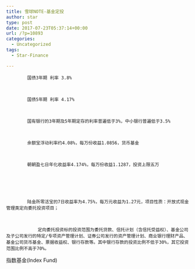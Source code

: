 ```yaml
---
title: 雪球NOTE-基金定投
author: star
type: post
date: 2017-07-23T05:37:14+00:00
url: /?p=10893
categories:
  - Uncategorized
tags:
  - Star-Finance

---
```

<div class="body-wrapper">
  <div class="content-wrapper">
    <div class="content">
      <div class="main-content">
        <div class="lemma-summary">
          
            国债3年期 利率 3.8%
          
          
          
            国债5年期 利率 4.17%
          
          
          
            国有银行的3年期及5年期定存的利率普遍低于3%，中小银行普遍低于3.5%
          
          
          
            余额宝浮动利率约4.08%，每万份收益1.0856，货币基金
          
          
          
            朝朝盈七日年化收益率4.174%，每万份收益1.1287，投资上限五万
          
          
          
          
          
          
            陆金所零活宝的7日收益率为4.75%，每万元收益为1.27元，项目性质：开放式现金管理类定向委托投资项目； 
            
            
              
                定向委托投资标的投资范围为委托贷款、信托计划（含信托受益权）、基金公司及子公司发行的特定/专项资产管理计划、证券公司发行的资产管理计划、商业银行理财产品、基金公司货币基金、票据收益权、银行存款等。其中银行存款的投资比例不低于30%，其它投资范围比例不高于70%。
              
            
          
        
      
    
  

<div class="body-wrapper">
  <div class="content-wrapper">
    <div class="content">
      <div class="main-content">
        <div class="lemma-summary">
          <div class="para">
            指数基金(Index Fund)
          
        
        
        
        
      
    
  
